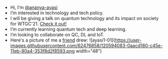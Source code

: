 - Hi, I’m [@ananya-ayasi](https://www.linkedin.com/in/ananya-ayasi-0b654a166/)
- I’m interested in technology and tech policy.
- I will be giving a talk on quantum technology and its impact on society for WTGC'21. [Check it out!](https://www.womentech.net/speaker/Ananya/Ayasi/58004)
- I’m currently learning quantum tech and deep learning.
- I’m looking to collaborate on QC, DL and IoT.
- Here's a picture of me a [friend](https://www.linkedin.com/in/ananda-narayan-a-/) drew:
![ayasi1-01](https://user-images.githubusercontent.com/62476858/120594083-0aacd180-c45e-11eb-90a4-353f8d2f8593.png width="48")


<!---
ananya-ayasi/ananya-ayasi is a ✨ special ✨ repository because its `README.md` (this file) appears on your GitHub profile.
You can click the Preview link to take a look at your changes.
--->
